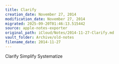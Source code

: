 ```yaml
---
title: Clarify
creation_date: November 27, 2014
modification_date: November 27, 2014
migrated: 2025-09-20T01:46:13.515442
source: apple-notes-exporter
original_path: iCloud/Notes/2014-11-27-Clarify.md
vault_folder: Archive/old-notes
filename_date: 2014-11-27
---
```



Clarify 
Simplify
Systematize

